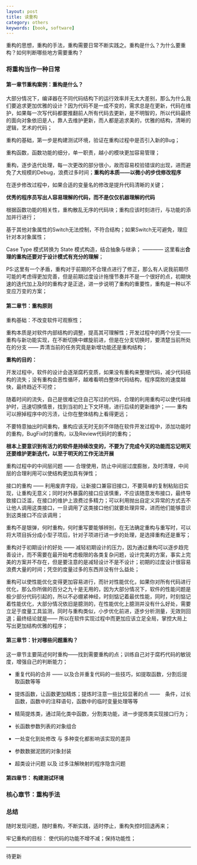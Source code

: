 ```yaml
---
layout: post
title: 读重构
category: others
keywords: [book, software]
---
```


重构的思想，重构的手法，重构需要日常不断实践之。重构是什么？为什么要重构？如何判断哪些地方需要重构？


###  将重构当作一种日常

####  第一章节重构案例：重构是什么？

大部分情况下，编译器在不同代码结构下的运行效率并无太大差别，那么为什么我们要追求更加优雅的设计？因为代码不是一成不变的，需求总是在更新，代码在维护，如果每一次写代码都要推翻前人所有代码去更新，是不明智的，所以代码最终的面向对象依旧是人，靠人去维护更新，而人都是追求美的，优雅的结构，清晰的逻辑，艺术的代码；

重构的基础，第一步是构建测试环境，验证在重构过程中是否引入新的Bug；

重构函数，函数功能的细分，单一职责，越小的模块更加容易管理；

重构，逐步迭代处理，每一次更改的部分很小，故而容易校验错误的出现，进而避免了大规模的Debug，浪费过多时间；**重构的本质——以微小的步伐修改程序**

在逐步修改过程中，如果合适的变量名的修改是提升代码清晰的关键；

**优秀的程序员写出人容易理解的代码，而不是仅仅机器理解的代码**


根据函数功能的相关性，重构散乱无序的代码块；重构应该时刻进行，与功能的添加并行进行；

基于其他对象属性的Switch无法控制，不符合结构；如果Switch无可避免，理应针对本对象属性；

Case Type 模式转换为 State 模式构造，结合抽象与继承； ———— 这里看出**合理的重构还要对于设计模式有充分的理解**；

PS:这里有一个矛盾，重构对于前期的不合理点进行了修正，那么有人说我前期尽可能的考虑得更加完善，但是前期过度设计拖慢节奏并不是一个很好的点，初期快速的迭代加上及时的重构才是正途，进一步说明了重构的重要性，重构是一种以不变应万变的方案；



####  第二章节：重构原则

重构基础：不改变软件可观察性；

重构本质是对软件内部结构的调整，提高其可理解性；开发过程中的两个分支—— 重构与新功能实现，在不断切换中螺旋前进，但是在分支切换时，要清楚当前所处在的分支 —— 弄清当前的任务究竟是新增功能还是重构结构；

**重构的目的：**

开发过程中，软件的设计会逐渐腐朽变质，如果没有重构来整理代码，减少代码结构的流失；没有重构会恶性循环，越难看明白整体代码结构，程序腐败的速度越快，最终趋近不可控；

随着时间的流失，自己是很难记住自己写过的代码，合理的利用重构可以使代码维护时，迅速切换情景，找到当初的上下文环境，进行后续的更新维护；—— 重构可以擦掉程序中的污渍，让你在整体结构上看得更远；

不要特意抽出时间重构，重构应该无时无刻不伴随在软件开发过程中，添加功能时的重构，BugFix时的重构，以及Review代码时的重构；

**根本上要意识到有活力的软件是持续改变的，不要为了完成今天的功能而忘记明天还要维护更新迭代，以至于明天的工作无法开展**

重构过程中的中间层问题 —— 合理使用，防止中间层过度膨胀，及时清理，中间层的合理利用可以使结构更加具有弹性；

接口的重构 —— 利用废弃字段，让新接口兼容旧接口，不要简单的复制粘贴旧实现，让重构无意义；同时对外暴露的接口应该慎重，不应该随意发布接口，最终导致接口泛滥，在接口的维护上浪费过多精力；可以利用抛出自定义异常的方式去不让他人调用这类接口，一旦调用了这类接口他们就要处理异常，进而他们能够意识到这类接口不应该调用；

重构不是银弹，何时重构，何时重写要能够辨别，在无法确定重构与重写时，可以将大项目拆分成小型子项后，针对子项进行进一步的处理，是选择重构还是重写；

重构对于初期设计的好处 —— 减轻初期设计的压力，因为通过重构可以逐步趋完善设计，而不需要在最开始考虑极限的各类复杂问题，设计完美的方案，事实上完美的方案并不存在，但是要注意的是减轻设计不是不设计；初期的过度设计很容易浪费大量的时间；凭空的度量过多的东西并没有什么益处；

重构可以使性能优化变得更加容易进行，而针对性能优化，如果你对所有代码进行优化，那么你所做的百分之九十是无用的，因为大部分情况下，软件的性能问题是极少部分代码引起的，所以不必绷紧神经，时刻惦记着最优性能，同时，时刻惦记着性能优化，大部分情况依旧是臆测的，在性能优化上臆测并没有什么好处，需要立足于度量工具监测，同时与重构类似，小步优化前进，逐步分析测量，无效则回退；最终结论就是—— 所以在软件实现过程中而更加应该立足全局，掌控大局上写出更加结构优雅的程序；


####  第三章节：针对哪些问题重构？

这一章节主要简述何时重构——找到需要重构的点；训练自己对于腐朽代码的敏锐度，增强自己的判断能力；

*   重复代码的合并 —— 以及合并重复代码的一些技巧，如提取函数，分割后提取函数等等

*  提炼函数，让函数更加精炼；提炼时注意一些比较显著的点 ——　条件，过长函数，函数中的注释语句，函数中的临时变量处理等等

*  精简提炼类，通过简化类中函数，分割类功能，进一步提炼类实现接口行为；

*  长函数参数列表的对象组合      

*  一处变化到处修改 与  多种变化都影响该实现的差异   

*  参数数据泥团的对象封装     

*  超类设计问题 以及 过多注解映射的程序隐含问题   


####  第四章节： 构建测试环境



###  核心章节：重构手法




### 总结

随时发现问题，随时重构，不断实践，适时停止，重构失控时回退再来；

牢记重构的目标： 使代码的功能不增不减；保持功能性；



---

待更新
